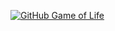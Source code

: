 [![GitHub Game of Life](https://github4life.herokuapp.com/ethomson.gif?z=4)](https://github4life.herokuapp.com/ethomson)

